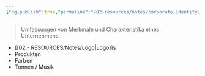 ```yaml
---
{"dg-publish":true,"permalink":"/02-resources/notes/corporate-identity/","tags":["bedeutung","LF08"],"noteIcon":"","updated":"2024-06-24T08:55:44.307+02:00"}
---
```


> Umfassungen von Merkmale und Charakteristika eines Unternehmens.

-  [[02 - RESOURCES/Notes/Logo\|Logo]]s
- Produkten
- Farben
- Tonnen / Musik

